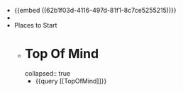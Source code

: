 - {{embed ((62b1f03d-4116-497d-81f1-8c7ce5255215))}}
-
- Places to Start
	- # Top Of Mind
	  collapsed:: true
		- {{query [[TopOfMind]]}}